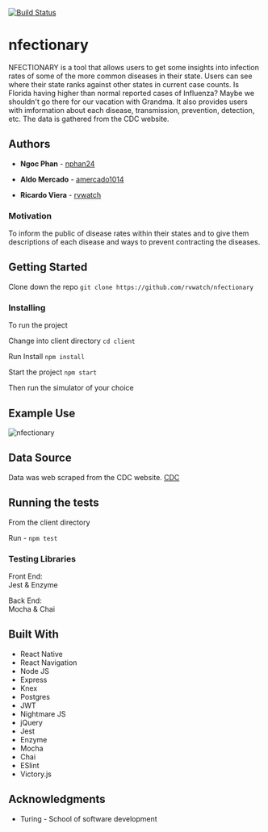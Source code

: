 [![Build Status](https://travis-ci.org/rvwatch/nfectionary.svg?branch=master)](https://travis-ci.org/rvwatch/nfectionary)

# nfectionary

NFECTIONARY is a tool that allows users to get some insights into infection rates of some of the more common diseases in their state. Users can see where their state ranks against other states in current case counts. Is Florida having higher than normal reported cases of Influenza? Maybe we shouldn't go there for our vacation with Grandma. It also provides users with imformation about each disease, transmission, prevention, detection, etc. The data is gathered from the CDC website. 

## Authors

* **Ngoc Phan** - [nphan24](https://github.com/nphan24)    

* **Aldo Mercado** - [amercado1014](https://github.com/amercado1014)    

* **Ricardo Viera** - [rvwatch](https://github.com/rvwatch)    

### Motivation

To inform the public of disease rates within their states and to give them descriptions of each disease and ways to prevent contracting the diseases. 

## Getting Started

Clone down the repo `git clone https://github.com/rvwatch/nfectionary`

### Installing

To run the project

Change into client directory `cd client`

Run Install `npm install` 

Start the project `npm start` 

Then run the simulator of your choice


## Example Use
![nfectionary](https://cl.ly/00330n001G3N/Screen%20Recording%202018-06-06%20at%2010.10%20AM.gif)

## Data Source
Data was web scraped from the CDC website. 
[CDC](https://www.cdc.gov/widgets/diseaseandconditions/data-maps.html)

## Running the tests

From the client directory 

Run - `npm test` 

### Testing Libraries
Front End:   
Jest & Enzyme   

Back End:   
Mocha & Chai  

## Built With

* React Native
* React Navigation
* Node JS
* Express
* Knex
* Postgres
* JWT
* Nightmare JS
* jQuery
* Jest
* Enzyme
* Mocha
* Chai
* ESlint
* Victory.js

## Acknowledgments

* Turing - School of software development
